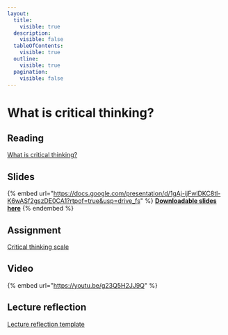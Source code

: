 ```yaml
---
layout:
  title:
    visible: true
  description:
    visible: false
  tableOfContents:
    visible: true
  outline:
    visible: true
  pagination:
    visible: false
---
```


# What is critical thinking?

## Reading

[What is critical thinking?](https://drive.google.com/file/d/1oYciKkc7w8wUG0NYETBl8YIcGXgOlWL6/view?usp=sharing)

## Slides

{% embed url="https://docs.google.com/presentation/d/1gAj-ijFwlDKC8tl-K6wASf2gszDE0CA1?rtpof=true&usp=drive_fs" %}
[**Downloadable slides here**](https://docs.google.com/presentation/d/1gAj-ijFwlDKC8tl-K6wASf2gszDE0CA1?rtpof=true\&usp=drive_fs)
{% endembed %}

## Assignment

[Critical thinking scale](https://docs.google.com/document/d/1gKYJXefXZ_e43sRbACFgyeZBZCzfzdJs?rtpof=true\&usp=drive_fs)

## Video

{% embed url="https://youtu.be/g23Q5H2JJ9Q" %}

## Lecture reflection

[Lecture reflection template](https://docs.google.com/document/d/1-QvgphnFSDIcU5mtJgi4l1TDoXzuB0nT?rtpof=true\&usp=drive_fs)
